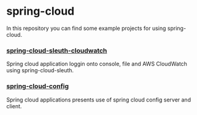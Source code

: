 # spring-cloud
In this repository you can find some example projects for using spring-cloud.


### [spring-cloud-sleuth-cloudwatch](https://github.com/pgrabarczyk/spring-cloud/tree/master/spring-cloud-sleuth-cloudwatch)
Spring cloud application loggin onto console, file and AWS CloudWatch using spring-cloud-sleuth.


### [spring-cloud-config](https://github.com/pgrabarczyk/spring-cloud/tree/master/spring-cloud-config)
Spring cloud applications presents use of spring cloud config server and client.

